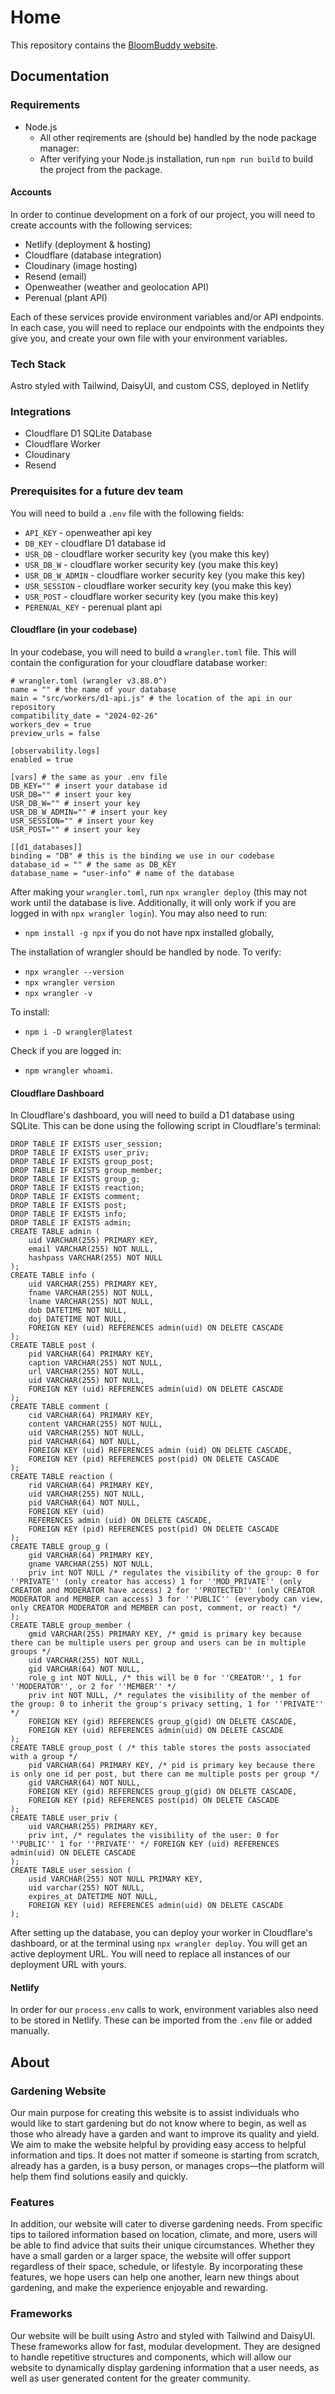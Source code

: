 # Home

This repository contains the [BloomBuddy website](https://cscd488group3-BloomBuddy.netlify.app/).

## Documentation

### Requirements

- Node.js
  - All other reqirements are (should be) handled by the node package manager:
  - After verifying your Node.js installation, run `npm run build` to build the project from the package.

#### Accounts

In order to continue development on a fork of our project, you will need to create accounts with the following services:

- Netlify (deployment & hosting)
- Cloudflare (database integration)
- Cloudinary (image hosting)
- Resend (email)
- Openweather (weather and geolocation API)
- Perenual (plant API)

Each of these services provide environment variables and/or API endpoints. In each case, you will need to replace our endpoints with the endpoints they give you, and create your own file with your environment variables.

### Tech Stack

Astro styled with Tailwind, DaisyUI, and custom CSS, deployed in Netlify

### Integrations

- Cloudflare D1 SQLite Database
- Cloudflare Worker
- Cloudinary
- Resend

### Prerequisites for a future dev team

You will need to build a `.env` file with the following fields:

- `API_KEY` - openweather api key
- `DB_KEY` - cloudflare D1 database id
- `USR_DB` - cloudflare worker security key (you make this key)
- `USR_DB_W` - cloudflare worker security key (you make this key)
- `USR_DB_W_ADMIN` - cloudflare worker security key (you make this key)
- `USR_SESSION` - cloudflare worker security key (you make this key)
- `USR_POST` - cloudflare worker security key (you make this key)
- `PERENUAL_KEY` - perenual plant api

#### Cloudflare (in your codebase)

In your codebase, you will need to build a `wrangler.toml` file. This will contain the
configuration for your cloudflare database worker:

```[TOML]
# wrangler.toml (wrangler v3.88.0^)
name = "" # the name of your database
main = "src/workers/d1-api.js" # the location of the api in our repository
compatibility_date = "2024-02-26"
workers_dev = true
preview_urls = false

[observability.logs]
enabled = true

[vars] # the same as your .env file
DB_KEY="" # insert your database id
USR_DB="" # insert your key
USR_DB_W="" # insert your key
USR_DB_W_ADMIN="" # insert your key
USR_SESSION="" # insert your key
USR_POST="" # insert your key

[[d1_databases]]
binding = "DB" # this is the binding we use in our codebase
database_id = "" # the same as DB_KEY
database_name = "user-info" # name of the database
```

After making your `wrangler.toml`, run `npx wrangler deploy` (this may not work until the database is live. Additionally, it will only work if you are logged in with `npx wrangler login`). You may also need to run:

- `npm install -g npx` if you do not have npx installed globally,

The installation of wrangler should be handled by node. To verify:

- `npx wrangler --version`
- `npx wrangler version`
- `npx wrangler -v`

To install:

- `npm i -D wrangler@latest`

Check if you are logged in:

- `npm wrangler whoami`.

#### Cloudflare Dashboard

In Cloudflare's dashboard, you will need to build a D1 database using SQLite. This can be done using the following script in Cloudflare's terminal:

```[SQLite]
DROP TABLE IF EXISTS user_session;
DROP TABLE IF EXISTS user_priv;
DROP TABLE IF EXISTS group_post;
DROP TABLE IF EXISTS group_member;
DROP TABLE IF EXISTS group_g;
DROP TABLE IF EXISTS reaction;
DROP TABLE IF EXISTS comment;
DROP TABLE IF EXISTS post;
DROP TABLE IF EXISTS info;
DROP TABLE IF EXISTS admin;
CREATE TABLE admin ( 
    uid VARCHAR(255) PRIMARY KEY, 
    email VARCHAR(255) NOT NULL, 
    hashpass VARCHAR(255) NOT NULL
);
CREATE TABLE info ( 
    uid VARCHAR(255) PRIMARY KEY,  
    fname VARCHAR(255) NOT NULL, 
    lname VARCHAR(255) NOT NULL, 
    dob DATETIME NOT NULL,
    doj DATETIME NOT NULL,
    FOREIGN KEY (uid) REFERENCES admin(uid) ON DELETE CASCADE
);
CREATE TABLE post ( 
    pid VARCHAR(64) PRIMARY KEY, 
    caption VARCHAR(255) NOT NULL, 
    url VARCHAR(255) NOT NULL, 
    uid VARCHAR(255) NOT NULL, 
    FOREIGN KEY (uid) REFERENCES admin(uid) ON DELETE CASCADE 
);
CREATE TABLE comment (
    cid VARCHAR(64) PRIMARY KEY,
    content VARCHAR(255) NOT NULL,
    uid VARCHAR(255) NOT NULL,
    pid VARCHAR(64) NOT NULL,
    FOREIGN KEY (uid) REFERENCES admin (uid) ON DELETE CASCADE,
    FOREIGN KEY (pid) REFERENCES post(pid) ON DELETE CASCADE 
);
CREATE TABLE reaction ( 
    rid VARCHAR(64) PRIMARY KEY, 
    uid VARCHAR(255) NOT NULL, 
    pid VARCHAR(64) NOT NULL, 
    FOREIGN KEY (uid) 
    REFERENCES admin (uid) ON DELETE CASCADE,
    FOREIGN KEY (pid) REFERENCES post(pid) ON DELETE CASCADE
);
CREATE TABLE group_g (
    gid VARCHAR(64) PRIMARY KEY, 
    gname VARCHAR(255) NOT NULL, 
    priv int NOT NULL /* regulates the visibility of the group: 0 for ''PRIVATE'' (only creator has access) 1 for ''MOD_PRIVATE'' (only CREATOR and MODERATOR have access) 2 for ''PROTECTED'' (only CREATOR MODERATOR and MEMBER can access) 3 for ''PUBLIC'' (everybody can view, only CREATOR MODERATOR and MEMBER can post, comment, or react) */
);
CREATE TABLE group_member (
    gmid VARCHAR(255) PRIMARY KEY, /* gmid is primary key because there can be multiple users per group and users can be in multiple groups */
    uid VARCHAR(255) NOT NULL,  
    gid VARCHAR(64) NOT NULL, 
    role_g int NOT NULL, /* this will be 0 for ''CREATOR'', 1 for ''MODERATOR'', or 2 for ''MEMBER'' */ 
    priv int NOT NULL, /* regulates the visibility of the member of the group: 0 to inherit the group's privacy setting, 1 for ''PRIVATE'' */ 
    FOREIGN KEY (gid) REFERENCES group_g(gid) ON DELETE CASCADE, 
    FOREIGN KEY (uid) REFERENCES admin(uid) ON DELETE CASCADE
);
CREATE TABLE group_post ( /* this table stores the posts associated with a group */ 
    pid VARCHAR(64) PRIMARY KEY, /* pid is primary key because there is only one id per post, but there can me multiple posts per group */ 
    gid VARCHAR(64) NOT NULL, 
    FOREIGN KEY (gid) REFERENCES group_g(gid) ON DELETE CASCADE, 
    FOREIGN KEY (pid) REFERENCES post(pid) ON DELETE CASCADE 
);
CREATE TABLE user_priv (
    uid VARCHAR(255) PRIMARY KEY, 
    priv int, /* regulates the visibility of the user: 0 for ''PUBLIC'' 1 for ''PRIVATE'' */ FOREIGN KEY (uid) REFERENCES admin(uid) ON DELETE CASCADE
);
CREATE TABLE user_session ( 
    usid VARCHAR(255) NOT NULL PRIMARY KEY, 
    uid varchar(255) NOT NULL,
    expires_at DATETIME NOT NULL,
    FOREIGN KEY (uid) REFERENCES admin(uid) ON DELETE CASCADE
);
```

After setting up the database, you can deploy your worker in Cloudflare's dashboard, or at the terminal using `npx wrangler deploy`. You will get an active deployment URL. You will need to replace all instances of our deployment URL with yours.

#### Netlify

In order for our `process.env` calls to work, environment variables also need to be stored in Netlify. These can be imported from the `.env` file or added manually.

## About

### Gardening Website

Our main purpose for creating this website is to assist individuals who would like
to start gardening but do not know where to begin, as well as those who already have a
garden and want to improve its quality and yield. We aim to make the website helpful by
providing easy access to helpful information and tips. It does not matter if someone is
starting from scratch, already has a garden, is a busy person, or manages crops—the
platform will help them find solutions easily and quickly.

### Features

In addition, our website will cater to diverse gardening needs. From specific tips
to tailored information based on location, climate, and more, users will be able to find
advice that suits their unique circumstances. Whether they have a small garden or a
larger space, the website will offer support regardless of their space, schedule, or
lifestyle. By incorporating these features, we hope users can help one another, learn
new things about gardening, and make the experience enjoyable and rewarding.

### Frameworks

Our website will be built using Astro and styled with Tailwind and DaisyUI. These frameworks allow for
fast, modular development. They are designed to handle repetitive structures and components, which will
allow our website to dynamically display gardening information that a user needs, as well as
user generated content for the greater community.
